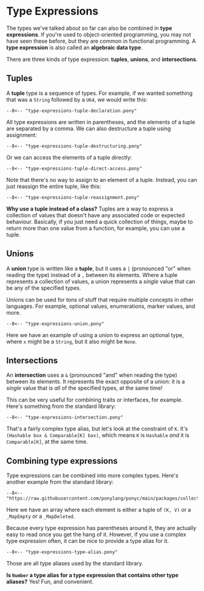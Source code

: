 # Type Expressions

The types we've talked about so far can also be combined in __type expressions__. If you're used to object-oriented programming, you may not have seen these before, but they are common in functional programming. A __type expression__ is also called an __algebraic data type__.

There are three kinds of type expression: __tuples__, __unions__, and __intersections__.

## Tuples

A __tuple__ type is a sequence of types. For example, if we wanted something that was a `String` followed by a `U64`, we would write this:

```pony
--8<-- "type-expressions-tuple-declaration.pony"
```

All type expressions are written in parentheses, and the elements of a tuple are separated by a comma. We can also destructure a tuple using assignment:

```pony
--8<-- "type-expressions-tuple-destructuring.pony"
```

Or we can access the elements of a tuple directly:

```pony
--8<-- "type-expressions-tuple-direct-access.pony"
```

Note that there's no way to assign to an element of a tuple. Instead, you can just reassign the entire tuple, like this:

```pony
--8<-- "type-expressions-tuple-reassignment.pony"
```

__Why use a tuple instead of a class?__ Tuples are a way to express a collection of values that doesn't have any associated code or expected behaviour. Basically, if you just need a quick collection of things, maybe to return more than one value from a function, for example, you can use a tuple.

## Unions

A __union__ type is written like a __tuple__, but it uses a `|` (pronounced "or" when reading the type) instead of a `,` between its elements. Where a tuple represents a collection of values, a union represents a _single_ value that can be any of the specified types.

Unions can be used for tons of stuff that require multiple concepts in other languages. For example, optional values, enumerations, marker values, and more.

```pony
--8<-- "type-expressions-union.pony"
```

Here we have an example of using a union to express an optional type, where `x` might be a `String`, but it also might be `None`.

## Intersections

An __intersection__ uses a `&` (pronounced "and" when reading the type) between its elements. It represents the exact opposite of a union: it is a _single_ value that is _all_ of the specified types, at the same time!

This can be very useful for combining traits or interfaces, for example. Here's something from the standard library:

```pony
--8<-- "type-expressions-intersection.pony"
```

That's a fairly complex type alias, but let's look at the constraint of `K`. It's `(Hashable box & Comparable[K] box)`, which means `K` is `Hashable` _and_ it is `Comparable[K]`, at the same time.

## Combining type expressions

Type expressions can be combined into more complex types. Here's another example from the standard library:

```pony
--8<-- "https://raw.githubusercontent.com/ponylang/ponyc/main/packages/collections/map.pony:22"
```

Here we have an array where each element is either a tuple of `(K, V)` or a `_MapEmpty` or a `_MapDeleted`.

Because every type expression has parentheses around it, they are actually easy to read once you get the hang of it. However, if you use a complex type expression often, it can be nice to provide a type alias for it.

```pony
--8<-- "type-expressions-type-alias.pony"
```

Those are all type aliases used by the standard library.

__Is `Number` a type alias for a type expression that contains other type aliases?__ Yes! Fun, and convenient.
